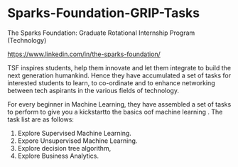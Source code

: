 # Sparks-Foundation-GRIP-Tasks

The Sparks Foundation: Graduate Rotational Internship Program (Technology)

https://www.linkedin.com/in/the-sparks-foundation/ 

TSF inspires students, help them innovate and let them integrate to build the next generation humankind. Hence they have accumulated a set of tasks for interested students to learn, to co-ordinate and to enhance networking between tech aspirants in the various fields of technology.

For every beginner in Machine Learning, they have assembled a set of tasks to perform to give you a kickstartto the basics oof machine learning . The task list are as follows:

1. Explore Supervised Machine Learning.
2. Expore Unsupervised Machine Learning.
3. Explore decision tree algorithm,
4. Explore Business Analytics.




